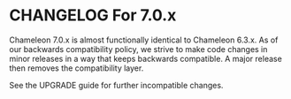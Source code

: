 CHANGELOG For 7.0.x
===================

Chameleon 7.0.x is almost functionally identical to Chameleon 6.3.x. As of our backwards compatibility policy, we
strive to make code changes in minor releases in a way that keeps backwards compatible. A major release then removes
the compatibility layer.

See the UPGRADE guide for further incompatible changes.
